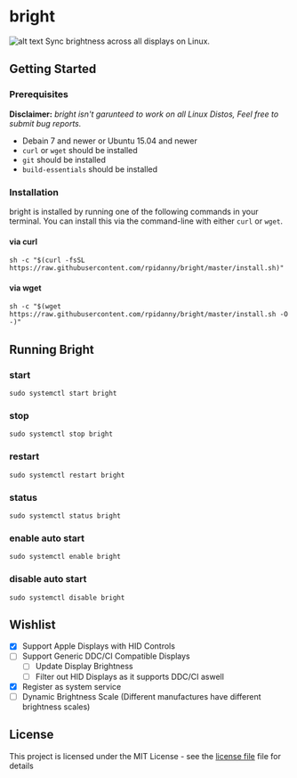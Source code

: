 # bright

![alt text](https://github.com/rpidanny/assets/raw/master/bright/bright_480.gif "bright in action")
Sync brightness across all displays on Linux.

## Getting Started

### Prerequisites

__Disclaimer:__ _bright isn't garunteed to work on all Linux Distos, Feel free to submit bug reports._

* Debain 7 and newer or Ubuntu 15.04 and newer
* `curl` or `wget` should be installed
* `git` should be installed
* `build-essentials` should be installed

### Installation

bright is installed by running one of the following commands in your terminal. You can install this via the command-line with either `curl` or `wget`.

#### via curl

```shell
sh -c "$(curl -fsSL https://raw.githubusercontent.com/rpidanny/bright/master/install.sh)"
```

#### via wget

```shell
sh -c "$(wget https://raw.githubusercontent.com/rpidanny/bright/master/install.sh -O -)"
```

## Running Bright

### start

```shell
sudo systemctl start bright
```

### stop
```shell
sudo systemctl stop bright
```

### restart
```shell
sudo systemctl restart bright
```

### status
```shell
sudo systemctl status bright
```

### enable auto start
```shell
sudo systemctl enable bright
```

### disable auto start
```shell
sudo systemctl disable bright
```

## Wishlist

* [x] Support Apple Displays with HID Controls
* [ ] Support Generic DDC/CI Compatible Displays
  * [ ] Update Display Brightness
  * [ ] Filter out HID Displays as it supports DDC/CI aswell
* [x] Register as system service
* [ ] Dynamic Brightness Scale (Different manufactures have different brightness scales)

## License

This project is licensed under the MIT License - see the [license file](LICENSE) file for details